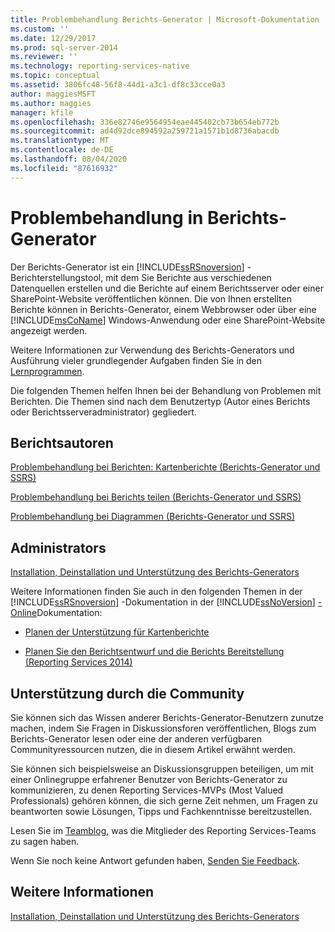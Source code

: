 ```yaml
---
title: Problembehandlung Berichts-Generator | Microsoft-Dokumentation
ms.custom: ''
ms.date: 12/29/2017
ms.prod: sql-server-2014
ms.reviewer: ''
ms.technology: reporting-services-native
ms.topic: conceptual
ms.assetid: 3806fc48-56f8-44d1-a3c1-df8c33cce0a3
author: maggiesMSFT
ms.author: maggies
manager: kfile
ms.openlocfilehash: 336e82746e9564954eae445402cb73b654eb772b
ms.sourcegitcommit: ad4d92dce894592a259721a1571b1d8736abacdb
ms.translationtype: MT
ms.contentlocale: de-DE
ms.lasthandoff: 08/04/2020
ms.locfileid: "87616932"
---
```

# <a name="troubleshoot-report-builder"></a>Problembehandlung in Berichts-Generator
  Der Berichts-Generator ist ein [!INCLUDE[ssRSnoversion](../includes/ssrsnoversion-md.md)] -Berichterstellungstool, mit dem Sie Berichte aus verschiedenen Datenquellen erstellen und die Berichte auf einem Berichtsserver oder einer SharePoint-Website veröffentlichen können. Die von Ihnen erstellten Berichte können in Berichts-Generator, einem Webbrowser oder über eine [!INCLUDE[msCoName](../includes/msconame-md.md)] Windows-Anwendung oder eine SharePoint-Website angezeigt werden.  
  
 Weitere Informationen zur Verwendung des Berichts-Generators und Ausführung vieler grundlegender Aufgaben finden Sie in den [Lernprogrammen](report-builder-tutorials.md).  
  
 Die folgenden Themen helfen Ihnen bei der Behandlung von Problemen mit Berichten. Die Themen sind nach dem Benutzertyp (Autor eines Berichts oder Berichtsserveradministrator) gegliedert.  
  
## <a name="report-authors"></a>Berichtsautoren  
 [Problembehandlung bei Berichten: Kartenberichte &#40;Berichts-Generator und SSRS&#41;](report-design/troubleshoot-reports-map-reports-report-builder-and-ssrs.md)  
  
 [Problembehandlung bei Berichts teilen &#40;Berichts-Generator und SSRS&#41;](report-parts-report-builder-and-ssrs.md)  
  
 [Problembehandlung bei Diagrammen &#40;Berichts-Generator und SSRS&#41;](report-design/charts-report-builder-and-ssrs.md)  
  
## <a name="administrators"></a>Administrators  
 [Installation, Deinstallation und Unterstützung des Berichts-Generators](../../2014/reporting-services/install-uninstall-and-report-builder-support.md)  
  
 Weitere Informationen finden Sie auch in den folgenden Themen in der [!INCLUDE[ssRSnoversion](../includes/ssrsnoversion-md.md)] -Dokumentation in der [!INCLUDE[ssNoVersion](../includes/ssnoversion-md.md)] [-Online](https://go.microsoft.com/fwlink/?linkid=121312)Dokumentation:  
  
-   [Planen der Unterstützung für Kartenberichte](../../2014/reporting-services/plan-for-map-report-support.md)  
  
-   [Planen Sie den Berichtsentwurf und die Berichts Bereitstellung &#40;Reporting Services 2014&#41;](plan-for-report-design-and-report-deployment-reporting-services.md)  
  
## <a name="how-do-i-get-community-assistance"></a>Unterstützung durch die Community  
 Sie können sich das Wissen anderer Berichts-Generator-Benutzern zunutze machen, indem Sie Fragen in Diskussionsforen veröffentlichen, Blogs zum Berichts-Generator lesen oder eine der anderen verfügbaren Communityressourcen nutzen, die in diesem Artikel erwähnt werden.  
  
 Sie können sich beispielsweise an Diskussionsgruppen beteiligen, um mit einer Onlinegruppe erfahrener Benutzer von Berichts-Generator zu kommunizieren, zu denen Reporting Services-MVPs (Most Valued Professionals) gehören können, die sich gerne Zeit nehmen, um Fragen zu beantworten sowie Lösungen, Tipps und Fachkenntnisse bereitzustellen.  
  
 Lesen Sie im [Teamblog](https://go.microsoft.com/fwlink/?LinkId=118788), was die Mitglieder des Reporting Services-Teams zu sagen haben.
  
 Wenn Sie noch keine Antwort gefunden haben, [Senden Sie Feedback](https://go.microsoft.com/fwlink/?LinkId=118791).  
  
## <a name="see-also"></a>Weitere Informationen  
 [Installation, Deinstallation und Unterstützung des Berichts-Generators](../../2014/reporting-services/install-uninstall-and-report-builder-support.md)  
  
  
